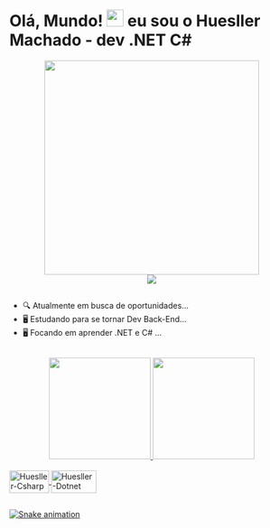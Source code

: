 <h1 align="left">Olá, Mundo! <img src="https://raw.githubusercontent.com/kaueMarques/kaueMarques/master/hi.gif" width="30px"> eu sou o Huesller Machado - dev .NET C#  </h1>
<div align="center">
   <img height="380em" src="https://media.giphy.com/media/qKPXy0ypmujq6g3Eob/giphy.gif"/>
</div>
 <div align="center">
         <a href="https://www.linkedin.com/in/huesllermachado/" target="_blank"><img src="https://img.shields.io/badge/-LinkedIn-%230077B5?style=for-the-badge&logo=linkedin&logoColor=white" target="_blank"></a> 
  </div>
  
##

- 🔍 Atualmente em busca de oportunidades...
- 🖥️ Estudando para se tornar Dev Back-End...
- 🖥️ Focando em aprender .NET e C# ...

##

<div align="center">
  <a href="https://github.com/huesller">
  <img height="180em" src="https://github-readme-stats.vercel.app/api?username=huesller&show_icons=true&theme=blue-green&include_all_commits=true&count_private=true"/>
  <img height="180em" src="https://github-readme-stats.vercel.app/api/top-langs/?username=huesller&layout=compact&langs_count=7&theme=blue-green"/>
</div>

<div style="display: inline_block"><br>
  <img align="center" alt="Huesller-Csharp" height="40" width="70" src="https://img.shields.io/badge/C%23-239120?style=for-the-badge&logo=c-sharp&logoColor=white">
  <img align="center" alt="Huesller-Dotnet" height="40" width="80" src="https://img.shields.io/badge/.NET-5C2D91?style=for-the-badge&logo=.net&logoColor=white">
</div>
  
  ##
  
 
  ![Snake animation](https://github.com/huesller/huesller/blob/output/github-contribution-grid-snake.svg)
